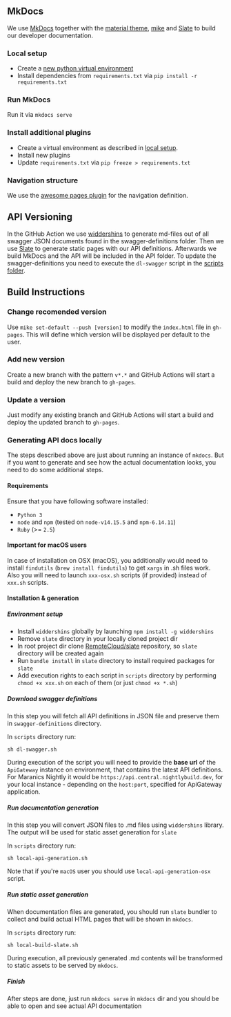 ## MkDocs

We use [MkDocs][mkdocs] together with the [material theme][material-theme],  [mike][mike] and [Slate][slate] to build our developer documentation. 

### Local setup 

- Create a [new python virtual environment][python-env]
- Install dependencies from `requirements.txt` via `pip install -r requirements.txt`

### Run MkDocs

Run it via `mkdocs serve`

### Install additional plugins

- Create a virtual environment as described in [local setup](#local-setup).
- Install new plugins
- Update `requirements.txt` via `pip freeze > requirements.txt`

### Navigation structure

We use the [awesome pages plugin][awesome-pages-plugin] for the navigation definition.

## API Versioning

In the GitHub Action we use [widdershins][widdershins] to generate md-files out of all swagger JSON documents found in the swagger-definitions folder. Then we use [Slate][slate] to generate static pages with our API definitions. Afterwards we build MkDocs and the API will be included in the API folder. To update the swagger-definitions you need to execute the `dl-swagger` script in the [scripts folder](./scripts).

## Build Instructions

### Change recomended version

Use `mike set-default --push [version]` to modify the `index.html` file in `gh-pages`. This will define which version will be displayed per default to the user.

### Add new version

Create a new branch with the pattern `v*.*` and GitHub Actions will start a build and deploy the new branch to `gh-pages`.

### Update a version

Just modify any existing branch and GitHub Actions will start a build and deploy the updated branch to `gh-pages`.

### Generating API docs locally

The steps described above are just about running an instance of `mkdocs`. But if you want to generate and see how the actual documentation looks, you need to do some additional steps.

#### Requirements

Ensure that you have following software installed:
- `Python 3`
- `node` and `npm` (tested on `node-v14.15.5` and `npm-6.14.11`)
- `Ruby` (>= `2.5`)

#### Important for macOS users

In case of installation on OSX (macOS), you additionally would need to install `findutils` (`brew install findutils`) to get `xargs` in .sh files work. Also you will need to launch `xxx-osx.sh` scripts (if provided) instead of `xxx.sh` scripts.

#### Installation & generation

##### Environment setup
- Install `widdershins` globally by launching `npm install -g widdershins`
- Remove `slate` directory in your locally cloned project dir
- In root project dir clone [RemoteCloud/slate](https://github.com/RemoteCloud/slate) repository, so `slate` directory will be created again
- Run `bundle install` in `slate` directory to install required packages for `slate`
- Add execution rights to each script in `scripts` directory by performing `chmod +x xxx.sh` on each of them (or just `chmod +x *.sh`)

##### Download swagger definitions

In this step you will fetch all API definitions in JSON file and preserve them in `swagger-definitions` directory.

In `scripts` directory run:

```
sh dl-swagger.sh
```

During execution of the script you will need to provide the **base url** of the `ApiGateway` instance on environment, that contains the latest API definitions.
For Maranics Nightly it would be `https://api.central.nightlybuild.dev`, for your local instance - depending on the `host:port`, specified for ApiGateway application.

##### Run documentation generation

In this step you will convert JSON files to .md files using `widdershins` library. The output will be used for static asset generation for `slate`

In `scripts` directory run:

```
sh local-api-generation.sh
``` 

Note that if you're `macOS` user you should use `local-api-generation-osx` script.

##### Run static asset generation

When documentation files are generated, you should run `slate` bundler to collect and build actual HTML pages that will be shown in `mkdocs`.

In `scripts` directory run:

```
sh local-build-slate.sh
```

During execution, all previously generated .md contents will be transformed to static assets to be served by `mkdocs`.

##### Finish

After steps are done, just run `mkdocs serve` in `mkdocs` dir and you should be able to open and see actual API documentation 

[mkdocs]: https://github.com/mkdocs/mkdocs
[material-theme]: https://squidfunk.github.io/mkdocs-material/
[mike]: https://github.com/jimporter/mike
[python-env]: https://docs.python.org/3/library/venv.html
[awesome-pages-plugin]: https://github.com/lukasgeiter/mkdocs-awesome-pages-plugin
[widdershins]: https://github.com/mermade/widdershins
[slate]: https://github.com/slatedocs/slate
